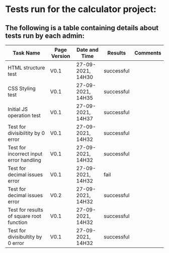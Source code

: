 # Tests run for the calculator project:
## The following is a table containing details about tests run by each admin:

| Task Name        | Page Version  | Date and Time     | Results|Comments                                |
| -------------    | ------------- | -------------     | -------|----------------------------------------|
| HTML structure test | V0.1          | 27-09-2021, 14H30 |successful |                                        |
| CSS Styling test| V0.1          | 27-09-2021, 14H35 |successful|                                        |
| Initial JS operation test            | V0.1          | 27-09-2021, 14H37 |successful|                                        | 
| Test for divisibiltity by 0 error| V0.1  | 27-09-2021, 14H32 |successful        |                                        |
| Test for incorrect input error handling| V0.1  | 27-09-2021, 14H32 |successful       |                                        |
| Test for decimal issues error| V0.1  | 27-09-2021, 14H32 |fail        |                                        |
| Test for decimal issues error| V0.2  | 27-09-2021, 14H32 |successful        |                                        |
| Test for results of square root function| V0.1 | 27-09-2021, 14H32 |successful        |                                        |
| Test for divisibultity by 0 error| V0.1  | 27-09-2021, 14H32 |successful        |                                        |